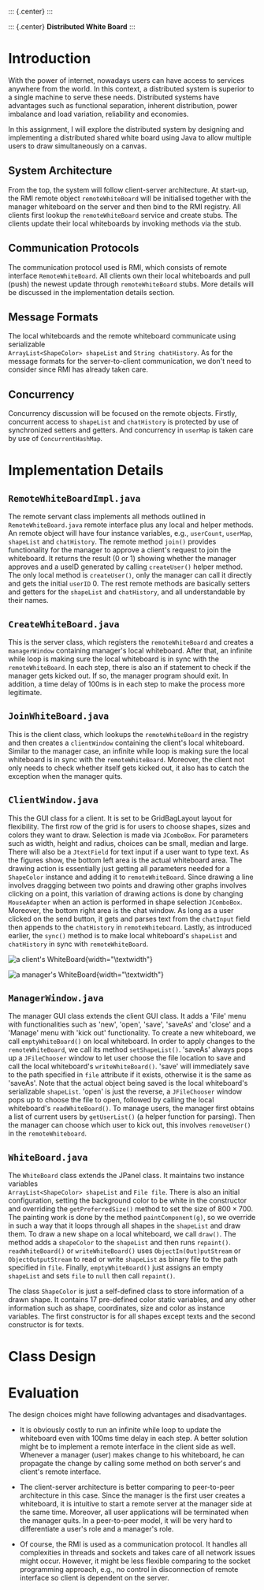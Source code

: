 ::: {.center}
:::

::: {.center}
**Distributed White Board**
:::

# Introduction

With the power of internet, nowadays users can have access to services
anywhere from the world. In this context, a distributed system is
superior to a single machine to serve these needs. Distributed systems
have advantages such as functional separation, inherent distribution,
power imbalance and load variation, reliability and economies.

In this assignment, I will explore the distributed system by designing
and implementing a distributed shared white board using Java to allow
multiple users to draw simultaneously on a canvas.

## System Architecture

From the top, the system will follow client-server architecture. At
start-up, the RMI remote object `remoteWhiteBoard` will be initialised
together with the manager whiteboard on the server and then bind to the
RMI registry. All clients first lookup the `remoteWhiteBoard` service
and create stubs. The clients update their local whiteboards by invoking
methods via the stub.

## Communication Protocols

The communication protocol used is RMI, which consists of remote
interface `RemoteWhiteBoard`. All clients own their local whiteboards
and pull (push) the newest update through `remoteWhiteBoard` stubs. More
details will be discussed in the implementation details section.

## Message Formats

The local whiteboards and the remote whiteboard communicate using
serializable\
`ArrayList<ShapeColor> shapeList` and `String chatHistory`. As for the
message formats for the server-to-client communication, we don't need to
consider since RMI has already taken care.

## Concurrency

Concurrency discussion will be focused on the remote objects. Firstly,
concurrent access to `shapeList` and `chatHistory` is protected by use
of synchronized setters and getters. And concurrency in `userMap` is
taken care by use of `ConcurrentHashMap`.

# Implementation Details

## `RemoteWhiteBoardImpl.java`

The remote servant class implements all methods outlined in
`RemoteWhiteBoard.java` remote interface plus any local and helper
methods. An remote object will have four instance variables, e.g.,
`userCount`, `userMap`, `shapeList` and `chatHistory`. The remote method
`join()` provides functionality for the manager to approve a client's
request to join the whiteboard. It returns the result (0 or 1) showing
whether the manager approves and a useID generated by calling
`createUser()` helper method. The only local method is `createUser()`,
only the manager can call it directly and gets the initial `userID` 0.
The rest remote methods are basically setters and getters for the
`shapeList` and `chatHistory`, and all understandable by their names.

## `CreateWhiteBoard.java`

This is the server class, which registers the `remoteWhiteBoard` and
creates a `managerWindow` containing manager's local whiteboard. After
that, an infinite while loop is making sure the local whiteboard is in
sync with the `remoteWhiteBoard`. In each step, there is also an if
statement to check if the manager gets kicked out. If so, the manager
program should exit. In addition, a time delay of 100ms is in each step
to make the process more legitimate.

## `JoinWhiteBoard.java`

This is the client class, which lookups the `remoteWhiteBoard` in the
registry and then creates a `clientWindow` containing the client's local
whiteboard. Similar to the manager case, an infinite while loop is
making sure the local whiteboard is in sync with the `remoteWhiteBoard`.
Moreover, the client not only needs to check whether itself gets kicked
out, it also has to catch the exception when the manager quits.

## `ClientWindow.java`

This the GUI class for a client. It is set to be GridBagLayout layout
for flexibility. The first row of the grid is for users to choose
shapes, sizes and colors they want to draw. Selection is made via
`JComboBox`. For parameters such as width, height and radius, choices
can be small, median and large. There will also be a `JtextField` for
text input if a user want to type text. As the figures show, the bottom
left area is the actual whiteboard area. The drawing action is
essentially just getting all parameters needed for a `ShapeColor`
instance and adding it to `remoteWhiteBoard`. Since drawing a line
involves dragging between two points and drawing other graphs involves
clicking on a point, this variation of drawing actions is done by
changing `MouseAdapter` when an action is performed in shape selection
`JComboBox`. Moreover, the bottom right area is the chat window. As long
as a user clicked on the send button, it gets and parses text from the
`chatInput` field then appends to the `chatHistory` in
`remoteWhiteboard`. Lastly, as introduced earlier, the `sync()` method
is to make local whiteboard's `shapeList` and `chatHistory` in sync with
`remoteWhiteBoard`.

![a client's WhiteBoard](clientWhiteBoard.png){width="\\textwidth"}

![a manager's WhiteBoard](managerWhiteBoard.png){width="\\textwidth"}

## `ManagerWindow.java`

The manager GUI class extends the client GUI class. It adds a 'File'
menu with functionalities such as 'new', 'open', 'save', 'saveAs' and
'close' and a 'Manage' menu with 'kick out' functionality. To create a
new whiteboard, we call `emptyWhiteBoard()` on local whiteboard. In
order to apply changes to the `remoteWhiteBoard`, we call its method
`setShapeList()`. 'saveAs' always pops up a `JFileChooser` window to let
user choose the file location to save and call the local whiteboard's
`writeWhiteBoard()`. 'save' will immediately save to the path specified
in `file` attribute if it exists, otherwise it is the same as 'saveAs'.
Note that the actual object being saved is the local whiteboard's
serializable `shapeList`. 'open' is just the reverse, a `JFileChooser`
window pops up to choose the file to open, followed by calling the local
whiteboard's `readWhiteBoard()`. To manage users, the manager first
obtains a list of current users by `getUserList()` (a helper function
for parsing). Then the manager can choose which user to kick out, this
involves `removeUser()` in the `remoteWhiteboard`.

## `WhiteBoard.java`

The `WhiteBoard` class extends the JPanel class. It maintains two
instance variables\
`ArrayList<ShapeColor> shapeList` and `File file`. There is also an
initial configuration, setting the background color to be white in the
constructor and overriding the `getPreferredSize()` method to set the
size of $800\times700$. The painting work is done by the method
`paintComponent(g)`, so we override in such a way that it loops through
all shapes in the `shapeList` and draw them. To draw a new shape on a
local whiteboard, we call `draw()`. The method adds a `shapeColor` to
the `shapeList` and then runs `repaint()`. `readWhiteBoard()` or
`writeWhiteBoard()` uses `ObjectIn(Out)putStream` or
`ObjectOutputStream` to read or write `shapeList` as binary file to the
path specified in `file`. Finally, `emptyWhiteBoard()` just assigns an
empty `shapeList` and sets `file` to `null` then call `repaint()`.

The class `ShapeColor` is just a self-defined class to store information
of a drawn shape. It contains 17 pre-defined color static variables, and
any other information such as shape, coordinates, size and color as
instance variables. The first constructor is for all shapes except texts
and the second constructor is for texts.

# Class Design

# Evaluation

The design choices might have following advantages and disadvantages.

-   It is obviously costly to run an infinite while loop to update the
    whiteboard even with 100ms time delay in each step. A better
    solution might be to implement a remote interface in the client side
    as well. Whenever a manager (user) makes change to his whiteboard,
    he can propagate the change by calling some method on both server's
    and client's remote interface.

-   The client-server architecture is better comparing to peer-to-peer
    architecture in this case. Since the manager is the first user
    creates a whiteboard, it is intuitive to start a remote server at
    the manager side at the same time. Moreover, all user applications
    will be terminated when the manager quits. In a peer-to-peer model,
    it will be very hard to differentiate a user's role and a manager's
    role.

-   Of course, the RMI is used as a communication protocol. It handles
    all complexities in threads and sockets and takes care of all
    network issues might occur. However, it might be less flexible
    comparing to the socket programming approach, e.g., no control in
    disconnection of remote interface so client is dependent on the
    server.
